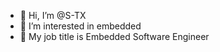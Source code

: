 - 👋 Hi, I’m @S-TX
- 👀 I’m interested in embedded
- 🌱 My job title is Embedded Software Engineer


<!---
S-TX/S-TX is a ✨ special ✨ repository because its `README.md` (this file) appears on your GitHub profile.
You can click the Preview link to take a look at your changes.
--->
